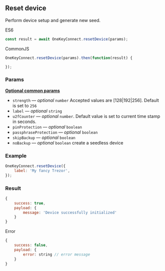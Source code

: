 ## Reset device
Perform device setup and generate new seed.

ES6
```javascript
const result = await OneKeyConnect.resetDevice(params);
```

CommonJS
```javascript
OneKeyConnect.resetDevice(params).then(function(result) {

});
```

### Params
[****Optional common params****](./commonParams)
<br/>
* `strength` — *optional* `number` Accepted values are [128|192|256]. Default is set to `256`
* `label` — *optional* `string`
* `u2fCounter` — *optional* `number`. Default value is set to current time stamp in seconds.
* `pinProtection` — *optional* `boolean`
* `passphraseProtection` — *optional* `boolean`
* `skipBackup` — *optional* `boolean`
* `noBackup` — *optional* `boolean` create a seedless device

### Example
```javascript
OneKeyConnect.resetDevice({
    label: 'My fancy Trezor',
});
```

### Result
```javascript
{
    success: true,
    payload: {
        message: 'Device successfully initialized'
    }
}
```
Error
```javascript
{
    success: false,
    payload: {
        error: string // error message
    }
}
```
